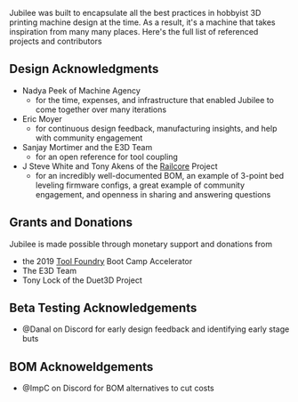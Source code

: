 Jubilee was built to encapsulate all the best practices in hobbyist 3D printing machine design at the time.
As a result, it's a machine that takes inspiration from many many places.
Here's the full list of referenced projects and contributors

## Design Acknowledgments
* Nadya Peek of Machine Agency
  * for the time, expenses, and infrastructure that enabled Jubilee to come together over many iterations
* Eric Moyer
  * for continuous design feedback, manufacturing insights, and help with community engagement
* Sanjay Mortimer and the E3D Team
  * for an open reference for tool coupling
* J Steve White and Tony Akens of the [Railcore](https://railcore.org/) Project
  * for an incredibly well-documented BOM, an example of 3-point bed leveling firmware configs, a great example of community engagement, and openness in sharing and answering questions


## Grants and Donations
Jubilee is made possible through monetary support and donations from
* the 2019 [Tool Foundry](https://www.toolfoundry.org/) Boot Camp Accelerator
* The E3D Team
* Tony Lock of the Duet3D Project

## Beta Testing Acknowledgements
* @Danal on Discord for early design feedback and identifying early stage buts

## BOM Acknoweldgements
* @ImpC on Discord for BOM alternatives to cut costs
